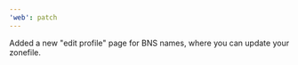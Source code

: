 ```yaml
---
'web': patch
---
```


Added a new "edit profile" page for BNS names, where you can update your zonefile.
